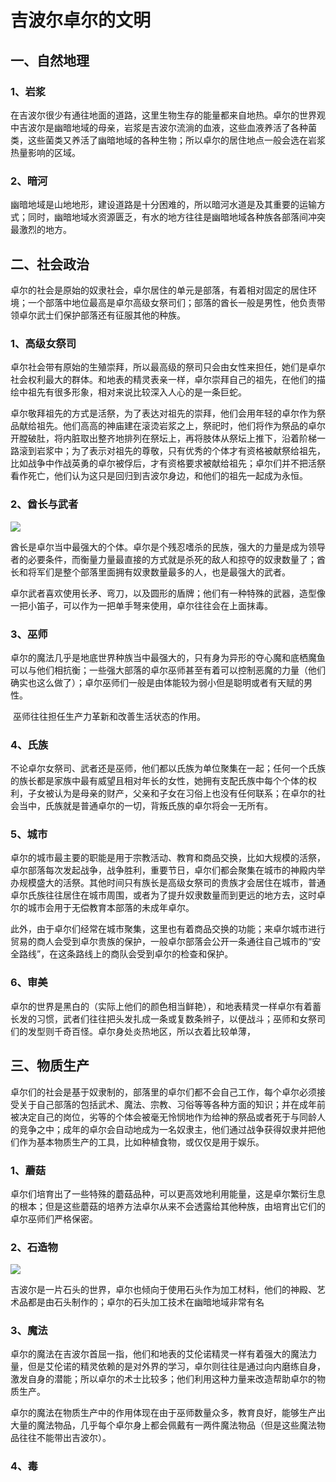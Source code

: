 # 吉波尔卓尔的文明

## 一、自然地理

### 1、岩浆

​	在吉波尔很少有通往地面的道路，这里生物生存的能量都来自地热。卓尔的世界观中吉波尔是幽暗地域的母亲，岩浆是吉波尔流淌的血液，这些血液养活了各种菌类，这些菌类又养活了幽暗地域的各种生物；所以卓尔的居住地点一般会选在岩浆热量影响的区域。

### 2、暗河

​	幽暗地域是山地地形，建设道路是十分困难的，所以暗河水道是及其重要的运输方式；同时，幽暗地域水资源匮乏，有水的地方往往是幽暗地域各种族各部落间冲突最激烈的地方。



## 二、社会政治

​	卓尔的社会是原始的奴隶社会，卓尔居住的单元是部落，有着相对固定的居住环境；一个部落中地位最高是卓尔高级女祭司们；部落的酋长一般是男性，他负责带领卓尔武士们保护部落还有征服其他的种族。

### 1、高级女祭司

​	卓尔社会带有原始的生殖崇拜，所以最高级的祭司只会由女性来担任，她们是卓尔社会权利最大的群体。和地表的精灵表亲一样，卓尔崇拜自己的祖先，在他们的描绘中祖先有很多形象，相对来说比较深入人心的是一条巨蛇。

​	卓尔敬拜祖先的方式是活祭，为了表达对祖先的崇拜，他们会用年轻的卓尔作为祭品献给祖先。他们高高的神庙建在滚烫岩浆之上，祭祀时，他们将作为祭品的卓尔开膛破肚，将内脏取出整齐地排列在祭坛上，再将肢体从祭坛上推下，沿着阶梯一路滚到岩浆中；为了表示对祖先的尊敬，只有优秀的个体才有资格被献祭给祖先，比如战争中作战英勇的卓尔被俘后，才有资格要求被献给祖先；卓尔们并不把活祭看作死亡，他们认为这只是回归到吉波尔身边，和他们的祖先一起成为永恒。

### 2、酋长与武者

![](./pic/drow.jpg)

​	酋长是卓尔当中最强大的个体。卓尔是个残忍嗜杀的民族，强大的力量是成为领导者的必要条件，而衡量力量最直接的方式就是杀死的敌人和掠夺的奴隶数量了；酋长和将军们是整个部落里面拥有奴隶数量最多的人，也是最强大的武者。

​	卓尔武者喜欢使用长矛、弯刀，以及圆形的盾牌；他们有一种特殊的武器，造型像一把小笛子，可以作为一把单手弩来使用，卓尔往往会在上面抹毒。

### 3、巫师

​	卓尔的魔法几乎是地底世界种族当中最强大的，只有身为异形的夺心魔和底栖魔鱼可以与他们相抗衡；一些强大部落的卓尔巫师甚至有着可以控制恶魔的力量（他们确实也这么做了）；卓尔巫师们一般是由体能较为弱小但是聪明或者有天赋的男性。

​	巫师往往担任生产力革新和改善生活状态的作用。

### 4、氏族

​	不论卓尔女祭司、武者还是巫师，他们都以氏族为单位聚集在一起；任何一个氏族的族长都是家族中最有威望且相对年长的女性，她拥有支配氏族中每个个体的权利，子女被认为是母亲的财产，父亲和子女在习俗上也没有任何联系；在卓尔的社会当中，氏族就是普通卓尔的一切，背叛氏族的卓尔将会一无所有。

### 5、城市

​	卓尔的城市最主要的职能是用于宗教活动、教育和商品交换，比如大规模的活祭，卓尔部落每次发起战争，战争胜利，重要节日，卓尔们都会聚集在城市的神殿内举办规模盛大的活祭。其他时间只有族长是高级女祭司的贵族才会居住在城市，普通卓尔氏族往往居住在城市周围，或者为了提升奴隶数量而到更远的地方去，这时卓尔的城市会用于无偿教育本部落的未成年卓尔。

​	此外，由于卓尔们经常在城市聚集，这里也有着商品交换的功能；来卓尔城市进行贸易的商人会受到卓尔贵族的保护，一般卓尔部落会公开一条通往自己城市的“安全路线”，在这条路线上的商队会受到卓尔的检查和保护。

### 6、审美

​	卓尔的世界是黑白的（实际上他们的颜色相当鲜艳），和地表精灵一样卓尔有着蓄长发的习惯，武者们往往把头发扎成一条或复数条辫子，以便战斗；巫师和女祭司们的发型则千奇百怪。卓尔身处炎热地区，所以衣着比较单薄，



## 三、物质生产

​	卓尔们的社会是基于奴隶制的，部落里的卓尔们都不会自己工作，每个卓尔必须接受关于自己部落的包括武术、魔法、宗教、习俗等等各种方面的知识；并在成年前被决定自己的岗位，劣等的个体会被毫无怜悯地作为给神的祭品或者死于与同龄人的竞争之中；成年的卓尔会自动地成为一名奴隶主，他们通过战争获得奴隶并把他们作为基本物质生产的工具，比如种植食物，或仅仅是用于娱乐。

### 1、蘑菇

​	卓尔们培育出了一些特殊的蘑菇品种，可以更高效地利用能量，这是卓尔繁衍生息的根本；但是这些蘑菇的培养方法卓尔从来不会透露给其他种族，由培育出它们的卓尔巫师们严格保密。

### 2、石造物

![](./pic/drow_art1.jpg)

​	吉波尔是一片石头的世界，卓尔也倾向于使用石头作为加工材料，他们的神殿、艺术品都是由石头制作的；卓尔的石头加工技术在幽暗地域非常有名

### 3、魔法

​	卓尔的魔法在吉波尔首屈一指，他们和地表的艾伦诺精灵一样有着强大的魔法力量，但是艾伦诺的精灵依赖的是对外界的学习，卓尔则往往是通过向内磨练自身，激发自身的潜能；所以卓尔的术士比较多；他们利用这种力量来改造帮助卓尔的物质生产。

​	卓尔的魔法在物质生产中的作用体现在由于巫师数量众多，教育良好，能够生产出大量的魔法物品，几乎每个卓尔身上都会佩戴有一两件魔法物品（但是这些魔法物品往往不能带出吉波尔）。

### 4、毒






